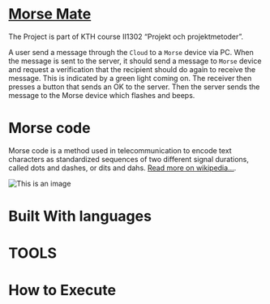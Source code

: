 #  [Morse Mate](https://github.com/HenningWigforss/II1302)
The Project is part of KTH course II1302 “Projekt och projektmetoder”. 

A user send a message through the `Cloud` to a `Morse` device via PC.
When the message is sent to the server, it should send a message to `Morse` device and request a verification that the recipient should do again to receive the message. This is indicated by a green light coming on. 
The receiver then presses a button that sends an OK to the server. Then the server sends the message to the Morse device which flashes and beeps.

# Morse code 
Morse code is a method used in telecommunication to encode text characters as standardized sequences of two different signal durations, called dots and dashes, or dits and dahs. [Read more on wikipedia...](https://en.wikipedia.org/wiki/Morse_code).

![This is an image](https://github.com/HenningWigforss/II1302/blob/main/icons/Ska%CC%88rmavbild%202022-03-24%20kl.%2016.49.04.png)
# Built With languages


# TOOLS



# How to Execute
